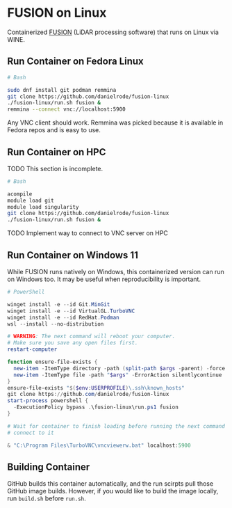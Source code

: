 # FUSION on Linux

Containerized
[FUSION](https://research.fs.usda.gov/pnw/products/dataandtools/tools/fusion/ldv-lidar-processing-and-visualization-software-version-4.40)
(LiDAR processing software) that runs on Linux via WINE.

## Run Container on Fedora Linux

```sh
# Bash

sudo dnf install git podman remmina
git clone https://github.com/danielrode/fusion-linux
./fusion-linux/run.sh fusion &
remmina --connect vnc://localhost:5900
```

Any VNC client should work. Remmina was picked because it is available in
Fedora repos and is easy to use.

## Run Container on HPC

TODO This section is incomplete.

```sh
# Bash

acompile
module load git
module load singularity
git clone https://github.com/danielrode/fusion-linux
./fusion-linux/run.sh fusion &
```

TODO Implement way to connect to VNC server on HPC

## Run Container on Windows 11

While FUSION runs natively on Windows, this containerized version can run on
Windows too. It may be useful when reproducibility is important.

```powershell
# PowerShell

winget install -e --id Git.MinGit
winget install -e --id VirtualGL.TurboVNC
winget install -e --id RedHat.Podman
wsl --install --no-distribution

# WARNING: The next command will reboot your computer.
# Make sure you save any open files first.
restart-computer

function ensure-file-exists {
  new-item -ItemType directory -path (split-path $args -parent) -force
  new-item -ItemType file -path "$args" -ErrorAction silentlycontinue
}
ensure-file-exists "$($env:USERPROFILE)\.ssh\known_hosts"
git clone https://github.com/danielrode/fusion-linux
start-process powershell {
  -ExecutionPolicy bypass .\fusion-linux\run.ps1 fusion
}

# Wait for container to finish loading before running the next command to
# connect to it

& "C:\Program Files\TurboVNC\vncviewerw.bat" localhost:5900
```

## Building Container

GitHub builds this container automatically, and the run scirpts pull those
GitHub image builds. However, if you would like to build the image locally,
run `build.sh` before `run.sh`.
